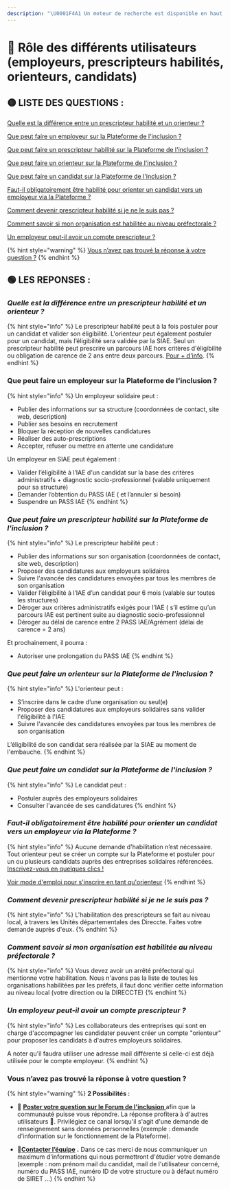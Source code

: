 ```yaml
---
description: "\U0001F4A1 Un moteur de recherche est disponible en haut à droite ↗↗↗"
---
```


# 👥 Rôle des différents utilisateurs \(employeurs, prescripteurs habilités, orienteurs, candidats\)

## 🟡 LISTE DES QUESTIONS  :

[Quelle est la différence entre un prescripteur habilité et un orienteur ? ](role-des-differents-utilisateurs.md#quelle-est-la-difference-entre-un-prescripteur-habilite-et-un-orienteur)

[Que peut faire un employeur sur la Plateforme de l'inclusion ?](role-des-differents-utilisateurs.md#que-peut-faire-un-employeur-sur-la-plateforme-de-linclusion)

[Que peut faire un prescripteur habilité sur la Plateforme de l'inclusion ?](role-des-differents-utilisateurs.md#que-peut-faire-un-prescripteur-habilite-sur-la-plateforme-de-linclusion)

[Que peut faire un orienteur sur la Plateforme de l'inclusion ?](role-des-differents-utilisateurs.md#que-peut-faire-un-orienteur-sur-la-plateforme-de-linclusion)

[Que peut faire un candidat sur la Plateforme de l'inclusion ?](role-des-differents-utilisateurs.md#que-peut-faire-un-candidat-sur-la-plateforme-de-linclusion)

[Faut-il obligatoirement être habilité pour orienter un candidat vers un employeur via la Plateforme ?](role-des-differents-utilisateurs.md#faut-il-obligatoirement-etre-habilite-pour-orienter-un-candidat-vers-un-employeur-via-la-plateforme)

[Comment devenir prescripteur habilité si je ne le suis pas ?](role-des-differents-utilisateurs.md#comment-devenir-prescripteur-habilite-si-je-ne-le-suis-pas)

[Comment savoir si mon organisation est habilitée au niveau préfectorale ?](role-des-differents-utilisateurs.md#comment-savoir-si-mon-organisation-est-habilitee-au-niveau-prefectorale)

[Un employeur peut-il avoir un compte prescripteur ?](role-des-differents-utilisateurs.md#un-employeur-peut-il-avoir-un-compte-prescripteur)

{% hint style="warning" %}
[Vous n’avez pas trouvé la réponse à votre question ?](role-des-differents-utilisateurs.md#vous-navez-pas-trouve-la-reponse-a-votre-question)
{% endhint %}

## 🟢 LES REPONSES : 

### _Quelle est la différence entre un prescripteur habilité et un orienteur ?_ 

{% hint style="info" %}
Le prescripteur habilité peut à la fois postuler pour un candidat et valider son éligibilité. L'orienteur peut également postuler pour un candidat, mais l’éligibilité sera validée par la SIAE. Seul un prescripteur habilité peut prescrire un parcours IAE hors critères d'éligibilité ou obligation de carence de 2 ans entre deux parcours. [Pour + d'info](../pourquoi-une-plateforme-de-linclusion/qui-sont-les-differents-prescripteurs/).
{% endhint %}

### Que peut faire un employeur sur la Plateforme de l'inclusion ?

{% hint style="info" %}
Un employeur solidaire peut : 

* Publier des informations sur sa structure \(coordonnées de contact, site web, description\)
* Publier ses besoins en recrutement
* Bloquer la réception de nouvelles candidatures
* Réaliser des auto-prescriptions
* Accepter, refuser ou mettre en attente une candidature

Un employeur en SIAE peut également : 

* Valider l’éligibilité à l’IAE d'un candidat sur la base des critères administratifs + diagnostic socio-professionnel \(valable uniquement pour sa structure\)
* Demander l’obtention du PASS IAE \( et l’annuler si besoin\)
* Suspendre un PASS IAE 
{% endhint %}

### _**Que peut faire un prescripteur habilité sur la Plateforme de l'inclusion ?**_

{% hint style="info" %}
Le prescripteur habilité peut :

* Publier des informations sur son organisation \(coordonnées de contact, site web, description\)
* Proposer des candidatures aux employeurs solidaires
* Suivre l'avancée des candidatures envoyées par tous les membres de son organisation
* Valider l’éligibilité à l’IAE d’un candidat pour 6 mois \(valable sur toutes les structures\)
* Déroger aux critères administratifs exigés pour l’IAE \( s’il estime qu’un parcours IAE est pertinent suite au diagnostic socio-professionnel
* Déroger au délai de carence entre 2 PASS IAE/Agrément \(délai de carence = 2 ans\)

Et prochainement, il pourra : 

* Autoriser une prolongation du PASS IAE
{% endhint %}

### _Que peut faire un orienteur sur la Plateforme de l'inclusion ?_

{% hint style="info" %}
L'orienteur peut :

* S’inscrire dans le cadre d’une organisation ou seul\(e\)
* Proposer des candidatures aux employeurs solidaires sans valider l'éligibilité  à l'IAE
* Suivre l'avancée des candidatures envoyées par tous les membres de son organisation

L’éligibilité de son candidat sera réalisée par la SIAE au moment de l'embauche.
{% endhint %}

### _Que peut faire un candidat sur la Plateforme de l'inclusion ?_

{% hint style="info" %}
Le candidat peut :

* Postuler auprès des employeurs solidaires
* Consulter l'avancée de ses candidatures
{% endhint %}

### _**Faut-il obligatoirement être habilité pour orienter un candidat vers un employeur via la Plateforme ?**_

{% hint style="info" %}
Aucune demande d'habilitation n’est nécessaire. Tout orienteur peut se créer un compte sur la Plateforme et postuler pour un ou plusieurs candidats auprès des entreprises solidaires référencées. [Inscrivez-vous en quelques clics !](https://inclusion.beta.gouv.fr/signup/prescriber/choose_kind)

[Voir mode d'emploi pour s'inscrire en tant qu'orienteur](../mon-mode-demploi-prescripteur/inscription-prescripteur.md#inscription-pour-un-orienteur)
{% endhint %}

### _Comment devenir prescripteur habilité si je ne le suis pas ?_

{% hint style="info" %}
L'habilitation des prescripteurs se fait au niveau local, à travers les Unités départementales des Direccte. Faites votre demande auprès d'eux.
{% endhint %}

### _Comment savoir si mon organisation est habilitée au niveau préfectorale ?_

{% hint style="info" %}
Vous devez avoir un arrêté préfectoral qui mentionne votre habilitation. Nous n'avons pas la liste de toutes les organisations habilitées par les préfets,  il faut donc vérifier cette information au niveau local \(votre direction ou la DIRECCTE\)
{% endhint %}

### _Un employeur peut-il avoir un compte prescripteur ?_

{% hint style="info" %}
Les collaborateurs des entreprises qui sont en charge d'accompagner les candidater peuvent créer un compte "orienteur" pour proposer les candidats à d'autres employeurs solidaires.

A noter qu'il faudra utiliser une adresse mail différente si celle-ci est déjà utilisée pour le compte employeur.
{% endhint %}

### Vous n’avez pas trouvé la réponse à votre question ?

{% hint style="warning" %}
**2 Possibilités :**

* 💬 [**Poster votre question sur le Forum de l'inclusion** ](https://forum.inclusion.beta.gouv.fr/)afin que la communauté puisse vous répondre. La réponse profitera à d'autres utilisateurs 🤝. Privilégiez ce canal lorsqu'il s'agit d'une demande de renseignement sans données personnelles \(exemple : demande d'information sur le fonctionnement de la Plateforme\).



* 📝[**Contacter l’équipe**](mailto:assistance@inclusion.beta.gouv.fr) **.** Dans ce cas merci de nous communiquer un maximum d'informations qui nous permettront d'étudier votre demande \(exemple : nom prénom mail du candidat, mail de l'utilisateur concerné, numéro du PASS IAE, numéro ID de votre structure ou à défaut numéro de SIRET …\)
{% endhint %}

